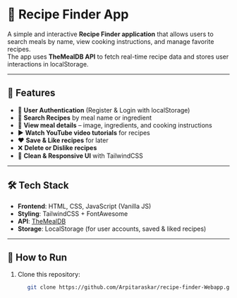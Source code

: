 # 🍲 Recipe Finder App

A simple and interactive **Recipe Finder application** that allows users to search meals by name, view cooking instructions, and manage favorite recipes.  
The app uses **TheMealDB API** to fetch real-time recipe data and stores user interactions in localStorage.

---

## 🚀 Features
- 👤 **User Authentication** (Register & Login with localStorage)  
- 🔎 **Search Recipes** by meal name or ingredient  
- 📸 **View meal details** – image, ingredients, and cooking instructions  
- ▶️ **Watch YouTube video tutorials** for recipes  
- ❤️ **Save & Like recipes** for later  
- ❌ **Delete or Dislike recipes**  
- 🌙 **Clean & Responsive UI** with TailwindCSS  

---

## 🛠️ Tech Stack
- **Frontend**: HTML, CSS, JavaScript (Vanilla JS)  
- **Styling**: TailwindCSS + FontAwesome  
- **API**: [TheMealDB](https://www.themealdb.com/)  
- **Storage**: LocalStorage (for user accounts, saved & liked recipes)  

---

## 📂 How to Run
1. Clone this repository:
   ```bash
      git clone https://github.com/Arpitaraskar/recipe-finder-Webapp.git
